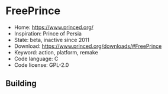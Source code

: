 # FreePrince

- Home: https://www.princed.org/
- Inspiration: Prince of Persia
- State: beta, inactive since 2011
- Download: https://www.princed.org/downloads/#FreePrince
- Keyword: action, platform, remake
- Code language: C
- Code license: GPL-2.0

## Building
